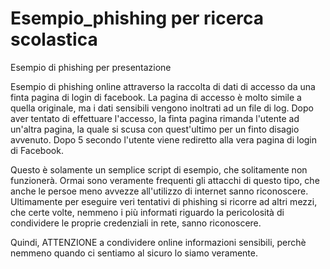 # Esempio_phishing per ricerca scolastica
Esempio di phishing per presentazione

Esempio di phishing online attraverso la raccolta di dati di accesso da una finta pagina di login di facebook. 
La pagina di accesso è molto simile a quella originale, ma i dati sensibili vengono inoltrati ad un file di log.
Dopo aver tentato di effettuare l'accesso, la finta pagina rimanda l'utente ad un'altra pagina, la quale si scusa con quest'ultimo per un finto disagio avvenuto.
Dopo 5 secondo l'utente viene rediretto alla vera pagina di login di Facebook.

Questo è solamente un semplice script di esempio, che solitamente non funzionerà. Ormai sono veramente frequenti gli attacchi di questo tipo, che anche le persoe meno avvezze all'utilizzo di internet sanno riconoscere. Ultimamente per eseguire veri tentativi di phishing si ricorre ad altri mezzi, che certe volte, nemmeno i più informati riguardo la pericolosità di condividere le proprie credenziali in rete, sanno riconoscere.

Quindi, ATTENZIONE a condividere online informazioni sensibili, perchè nemmeno quando ci sentiamo al sicuro lo siamo veramente.
